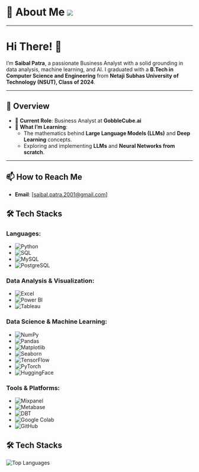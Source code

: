 # 💫 About Me ![](https://komarev.com/ghpvc/?username=SaibalPatraDS&color=green)

----------------------------------------------------------------------

# Hi There! 👋

I’m **Saibal Patra**, a passionate Business Analyst with a solid grounding in data analysis, machine learning, and AI. I graduated with a **B.Tech in Computer Science and Engineering** from **Netaji Subhas University of Technology (NSUT), Class of 2024**.

---

## 🌟 Overview
- 💼 **Current Role**: Business Analyst at **GobbleCube.ai**  
- 🌱 **What I’m Learning**:  
  - The mathematics behind **Large Language Models (LLMs)** and **Deep Learning** concepts.  
  - Exploring and implementing **LLMs** and **Neural Networks from scratch**.  

---

## 📫 How to Reach Me
- **Email**: [saibal.patra.2001@gmail.com]


## 🛠️ Tech Stacks

### Languages:
- ![Python](https://img.shields.io/badge/-Python-3776AB?logo=python&logoColor=white&style=flat)
- ![SQL](https://img.shields.io/badge/-SQL-336791?logo=postgresql&logoColor=white&style=flat)
- ![MySQL](https://img.shields.io/badge/-MySQL-4479A1?logo=mysql&logoColor=white&style=flat)
- ![PostgreSQL](https://img.shields.io/badge/-PostgreSQL-336791?logo=postgresql&logoColor=white&style=flat)

### Data Analysis & Visualization:
- ![Excel](https://img.shields.io/badge/-Excel-217346?logo=microsoft-excel&logoColor=white&style=flat)
- ![Power BI](https://img.shields.io/badge/-Power%20BI-F2C811?logo=power-bi&logoColor=black&style=flat)
- ![Tableau](https://img.shields.io/badge/-Tableau-E97627?logo=tableau&logoColor=white&style=flat)

### Data Science & Machine Learning:
- ![NumPy](https://img.shields.io/badge/-NumPy-013243?logo=numpy&logoColor=white&style=flat)
- ![Pandas](https://img.shields.io/badge/-Pandas-150458?logo=pandas&logoColor=white&style=flat)
- ![Matplotlib](https://img.shields.io/badge/-Matplotlib-8F7A54?logoColor=white&style=flat)
- ![Seaborn](https://img.shields.io/badge/-Seaborn-3182BD?logoColor=white&style=flat)
- ![TensorFlow](https://img.shields.io/badge/-TensorFlow-FF6F00?logo=tensorflow&logoColor=white&style=flat)
- ![PyTorch](https://img.shields.io/badge/-PyTorch-EE4C2C?logo=pytorch&logoColor=white&style=flat)
- ![HuggingFace](https://img.shields.io/badge/-HuggingFace-FFC700?logo=huggingface&logoColor=black&style=flat)

### Tools & Platforms:
- ![Mixpanel](https://img.shields.io/badge/-Mixpanel-1F87FF?logo=mixpanel&logoColor=white&style=flat)
- ![Metabase](https://img.shields.io/badge/-Metabase-509EE3?logo=metabase&logoColor=white&style=flat)
- ![DBT](https://img.shields.io/badge/-DBT-FF694B?logo=dbt&logoColor=white&style=flat)
- ![Google Colab](https://img.shields.io/badge/-Google%20Colab-F9AB00?logo=google-colab&logoColor=black&style=flat)
- ![GitHub](https://img.shields.io/badge/-GitHub-181717?logo=github&logoColor=white&style=flat)




## 🛠️ Tech Stacks

![Top Languages](https://github-readme-stats.vercel.app/api/top-langs/?username=SaibalPatraDS&layout=compact&theme=radical)

<!--
**SaibalPatraDS/SaibalPatraDS** is a ✨ _special_ ✨ repository because its `README.md` (this file) appears on your GitHub profile.

Here are some ideas to get you started:

🔭 I’m currently working as Business Analyst in @GobbleCube.ai
- 🌱 I’m currently learning ...
- 👯 I’m looking to collaborate on ...
- 🤔 I’m looking for help with ...
- 💬 Ask me about ...
- 📫 How to reach me: ...
- 😄 Pronouns: ...
- ⚡ Fun fact: ...
-->
